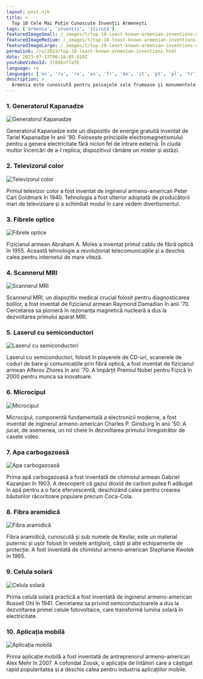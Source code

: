```yaml
---
layout: post.njk
title: >
  Top 10 Cele Mai Puțin Cunoscute Invenții Armenești
tags: ['armenia', 'invenții', 'știință']
featuredImageSmall: /_images/t/top-10-least-known-armenian-inventions-cover-ro-small.webp
featuredImageMedium: /_images/t/top-10-least-known-armenian-inventions-cover-ro-medium.webp
featuredImageLarge: /_images/t/top-10-least-known-armenian-inventions-cover-ro-large.webp
permalink: /ro/2023/top-10-least-known-armenian-inventions.html
date: 2023-07-13T06:18:05.610Z
youtubeVideoId: 3l04Enf7aTE
language: ro
languages: ['en', 'ru', 'ro', 'es', 'fr', 'de', 'it', 'pt', 'pl', 'tr']
description: >
  Armenia este cunoscută pentru peisajele sale frumoase și monumentele istorice, dar puțini știu despre invențiile ingenioase care au avut originea în această țară mică. Iată o listă a celor mai puțin cunoscute 10 invenții armenești care au contribuit la progresul științific al lumii.
---
```


### 1. Generatorul Kapanadze

![Generatorul Kapanadze](/_images/f/ff18e4e76e96d61dbd78528258cedf6c-medium.webp)

Generatorul Kapanadze este un dispozitiv de energie gratuită inventat de Tariel Kapanadze în anii '90. Folosește principiile electromagnetismului pentru a genera electricitate fără niciun fel de intrare externă. În ciuda multor încercări de a-l replica, dispozitivul rămâne un mister și astăzi.

### 2. Televizorul color

![Televizorul color](/_images/1/1a74d391bd3d00ad4ae9e56bd3a3ea20-medium.webp)

Primul televizor color a fost inventat de inginerul armeno-american Peter Carl Goldmark în 1940. Tehnologia a fost ulterior adoptată de producătorii mari de televizoare și a schimbat modul în care vedem divertismentul.

### 3. Fibrele optice

![Fibrele optice](/_images/7/77d8d5c6fbed740aa7321ea6a5ff4771-medium.webp)

Fizicianul armean Abraham A. Moles a inventat primul cablu de fibră optică în 1955. Această tehnologie a revoluționat telecomunicațiile și a deschis calea pentru internetul de mare viteză.

### 4. Scannerul MRI

![Scannerul MRI](/_images/4/43d83730a401047fba4fcbff0d832f6f-medium.webp)

Scannerul MRI, un dispozitiv medical crucial folosit pentru diagnosticarea bolilor, a fost inventat de fizicianul armean Raymond Damadian în anii '70. Cercetarea sa pionieră în rezonanța magnetică nucleară a dus la dezvoltarea primului aparat MRI.

### 5. Laserul cu semiconductori

![Laserul cu semiconductori](/_images/0/06cd389511aa0724f2972273a3ab685a-medium.webp)

Laserul cu semiconductori, folosit în playerele de CD-uri, scanerele de coduri de bare și comunicațiile prin fibră optică, a fost inventat de fizicianul armean Alferov Zhores în anii '70. A împărțit Premiul Nobel pentru Fizică în 2000 pentru munca sa inovatoare.

### 6. Microcipul

![Microcipul](/_images/5/5345cad6ae0776da4dbb1546dab86d62-medium.webp)

Microcipul, componentă fundamentală a electronicii moderne, a fost inventat de inginerul armeno-american Charles P. Ginsburg în anii '50. A jucat, de asemenea, un rol cheie în dezvoltarea primului înregistrător de casete video.

### 7. Apa carbogazoasă

![Apa carbogazoasă](/_images/f/f561efc5850f70a1b37b70c0e6772dc8-medium.webp)

Prima apă carbogazoasă a fost inventată de chimistul armean Gabriel Kazanjian în 1903. A descoperit că gazul dioxid de carbon putea fi adăugat în apă pentru a o face efervescentă, deschizând calea pentru crearea băuturilor răcoritoare populare precum Coca-Cola.

### 8. Fibra aramidică

![Fibra aramidică](/_images/b/b25cdace88e3cac8961c9cd0fe3d2354-medium.webp)

Fibra aramidică, cunoscută și sub numele de Kevlar, este un material puternic și ușor folosit în vestele antiglonț, căști și alte echipamente de protecție. A fost inventată de chimistul armeno-american Stephanie Kwolek în 1965.

### 9. Celula solară

![Celula solară](/_images/c/c86cce60740f9e16edb0716cbdc7997a-medium.webp)

Prima celulă solară practică a fost inventată de inginerul armeno-american Russell Ohl în 1941. Cercetarea sa privind semiconductoarele a dus la dezvoltarea primei celule fotovoltaice, care transformă lumina solară în electricitate.

### 10. Aplicația mobilă

![Aplicația mobilă](/_images/d/d76d832d64ad71b963d9fe26c59ce626-medium.webp)

Prima aplicație mobilă a fost inventată de antreprenorul armeno-american Alex Mehr în 2007. A cofondat Zoosk, o aplicație de întâlniri care a câștigat rapid popularitatea și a deschis calea pentru industria aplicațiilor mobile.

